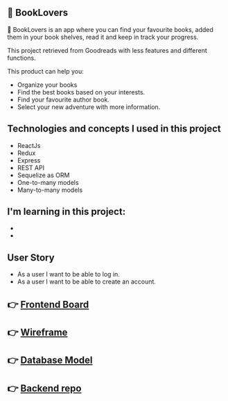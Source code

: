 ## :pushpin: BookLovers

:green_book: BookLovers is an app where you can find your favourite books, added them in your book shelves, read it and keep in track your progress.

This project retrieved from Goodreads with less features and different functions.

This product can help you:

- Organize your books
- Find the best books based on your interests.
- Find your favourite author book.
- Select your new adventure with more information.

## Technologies and concepts I used in this project

- ReactJs
- Redux
- Express
- REST API
- Sequelize as ORM
- One-to-many models
- Many-to-many models

## I'm learning in this project:

-
-

## User Story

- As a user I want to be able to log in.
- As a user I want to be able to create an account.

## :point_right: [Frontend Board](https://github.com/users/tizhad/projects/1?add_cards_query=is%3Aopen)

## :point_right: [Wireframe](https://drive.google.com/file/d/1SSvvRhRBsTNx9HkeA0UHBpe0XTeoo6YD/view?usp=sharing)

## :point_right: [Database Model](https://drive.google.com/file/d/1A-vn1nGsodsBWBGkd6v11rQV0HUUAEAe/view?usp=sharing)

## :point_right: [Backend repo](https://github.com/tizhad/booklovers-backend)
